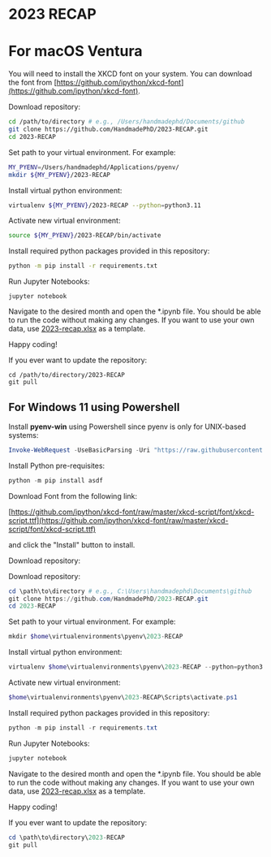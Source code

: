 # 2023 RECAP

# For macOS Ventura

You will need to install the XKCD font on your system. You can download the font from [https://github.com/ipython/xkcd-font](https://github.com/ipython/xkcd-font).

Download repository:

```bash
cd /path/to/directory # e.g., /Users/handmadephd/Documents/github
git clone https://github.com/HandmadePhD/2023-RECAP.git
cd 2023-RECAP
```

Set path to your virtual environment. For example:

```bash
MY_PYENV=/Users/handmadephd/Applications/pyenv/
mkdir ${MY_PYENV}/2023-RECAP
```

Install virtual python environment:

```bash
virtualenv ${MY_PYENV}/2023-RECAP --python=python3.11
```

Activate new virtual environment:

```bash
source ${MY_PYENV}/2023-RECAP/bin/activate
```

Install required python packages provided in this repository:

```bash
python -m pip install -r requirements.txt
```

Run Jupyter Notebooks:

```
jupyter notebook
```

Navigate to the desired month and open the *.ipynb file. You should be able to run the code without making any changes. If you want to use your own data, use [2023-recap.xlsx](2023-recap.xlsx) as a template.

Happy coding!

If you ever want to update the repository:

```
cd /path/to/directory/2023-RECAP
git pull
```

## For Windows 11 using Powershell

Install **pyenv-win** using Powershell since pyenv is only for UNIX-based systems:

```powershell
Invoke-WebRequest -UseBasicParsing -Uri "https://raw.githubusercontent.com/pyenv-win/pyenv-win/master/pyenv-win/install-pyenv-win.ps1" -OutFile "./install-pyenv-win.ps1"; &"./install-pyenv-win.ps1"
```

Install Python pre-requisites:

```powershell
python -m pip install asdf 
```

Download Font from the following link:

[https://github.com/ipython/xkcd-font/raw/master/xkcd-script/font/xkcd-script.ttf](https://github.com/ipython/xkcd-font/raw/master/xkcd-script/font/xkcd-script.ttf)

and click the "Install" button to install.

Download repository:

Download repository:

```powershell
cd \path\to\directory # e.g., C:\Users\handmadephd\Documents\github
git clone https://github.com/HandmadePhD/2023-RECAP.git
cd 2023-RECAP
```

Set path to your virtual environment. For example:

```powershell
mkdir $home\virtualenvironments\pyenv\2023-RECAP
```

Install virtual python environment:

```powershell
virtualenv $home\virtualenvironments\pyenv\2023-RECAP --python=python3.11
```

Activate new virtual environment:

```powershell
$home\virtualenvironments\pyenv\2023-RECAP\Scripts\activate.ps1
```

Install required python packages provided in this repository:

```powershell
python -m pip install -r requirements.txt
```

Run Jupyter Notebooks:

```powershell
jupyter notebook
```

Navigate to the desired month and open the *.ipynb file. You should be able to run the code without making any changes. If you want to use your own data, use [2023-recap.xlsx](2023-recap.xlsx) as a template.

Happy coding!

If you ever want to update the repository:

```powershell
cd \path\to\directory\2023-RECAP
git pull
```
